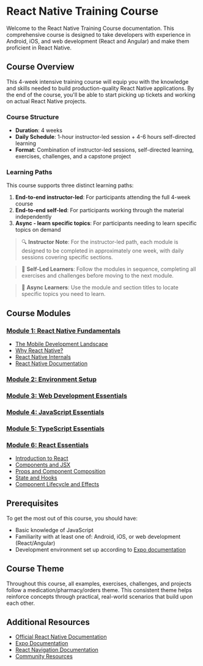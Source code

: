 # React Native Training Course

Welcome to the React Native Training Course documentation. This comprehensive course is designed to take developers with experience in Android, iOS, and web development (React and Angular) and make them proficient in React Native.

## Course Overview

This 4-week intensive training course will equip you with the knowledge and skills needed to build production-quality React Native applications. By the end of the course, you'll be able to start picking up tickets and working on actual React Native projects.

### Course Structure

- **Duration**: 4 weeks
- **Daily Schedule**: 1-hour instructor-led session + 4-6 hours self-directed learning
- **Format**: Combination of instructor-led sessions, self-directed learning, exercises, challenges, and a capstone project

### Learning Paths

This course supports three distinct learning paths:

1. **End-to-end instructor-led**: For participants attending the full 4-week course
2. **End-to-end self-led**: For participants working through the material independently
3. **Async - learn specific topics**: For participants needing to learn specific topics on demand

> 🔍 **Instructor Note**: For the instructor-led path, each module is designed to be completed in approximately one week, with daily sessions covering specific sections.

> 🚀 **Self-Led Learners**: Follow the modules in sequence, completing all exercises and challenges before moving to the next module.

> 🔄 **Async Learners**: Use the module and section titles to locate specific topics you need to learn.

## Course Modules

### [Module 1: React Native Fundamentals](./module-1-react-native-fundamentals/README.md)
- [The Mobile Development Landscape](./module-1-react-native-fundamentals/section-1-mobile-development-landscape/README.md)
- [Why React Native?](./module-1-react-native-fundamentals/section-2-why-react-native/README.md)
- [React Native Internals](./module-1-react-native-fundamentals/section-3-react-native-internals/README.md)
- [React Native Documentation](./module-1-react-native-fundamentals/section-4-react-native-documentation/README.md)

### [Module 2: Environment Setup](./module-2-environment-setup/README.md)

### [Module 3: Web Development Essentials](./module-3-web-development-essentials/README.md)

### [Module 4: JavaScript Essentials](./module-4-javascript-essentials/README.md)

### [Module 5: TypeScript Essentials](./module-5-typescript-essentials/README.md)

### [Module 6: React Essentials](./module-6-react-essentials/README.md)
- [Introduction to React](./module-6-react-essentials/section-1-introduction-to-react/README.md)
- [Components and JSX](./module-6-react-essentials/section-2-components-and-jsx/README.md)
- [Props and Component Composition](./module-6-react-essentials/section-3-props-and-component-composition/README.md)
- [State and Hooks](./module-6-react-essentials/section-4-state-and-hooks/README.md)
- [Component Lifecycle and Effects](./module-6-react-essentials/section-5-component-lifecycle-and-effects/README.md)

## Prerequisites

To get the most out of this course, you should have:

- Basic knowledge of JavaScript
- Familiarity with at least one of: Android, iOS, or web development (React/Angular)
- Development environment set up according to [Expo documentation](https://docs.expo.dev/get-started/installation/)

## Course Theme

Throughout this course, all examples, exercises, challenges, and projects follow a medication/pharmacy/orders theme. This consistent theme helps reinforce concepts through practical, real-world scenarios that build upon each other.

## Additional Resources

- [Official React Native Documentation](https://reactnative.dev/docs/getting-started)
- [Expo Documentation](https://docs.expo.dev/)
- [React Navigation Documentation](https://reactnavigation.org/docs/getting-started)
- [Community Resources](./community-resources.md) 
